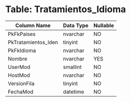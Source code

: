 # Table: Tratamientos_Idioma

| Column Name | Data Type | Nullable |
|-------------|-----------|----------|
| PkFkPaises | nvarchar | NO |
| PkTratamientos_Iden | tinyint | NO |
| PkFkIdioma | nvarchar | NO |
| Nombre | nvarchar | YES |
| UserMod | smallint | NO |
| HostMod | nvarchar | NO |
| VersionFila | tinyint | NO |
| FechaMod | datetime | NO |
